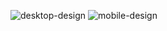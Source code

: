 
![desktop-design](https://user-images.githubusercontent.com/79824434/124069591-65dedd80-da77-11eb-9b15-4f1f3f10bf11.jpg)
![mobile-design](https://user-images.githubusercontent.com/79824434/124069597-68413780-da77-11eb-8f3d-24fea3d5d20f.jpg)
